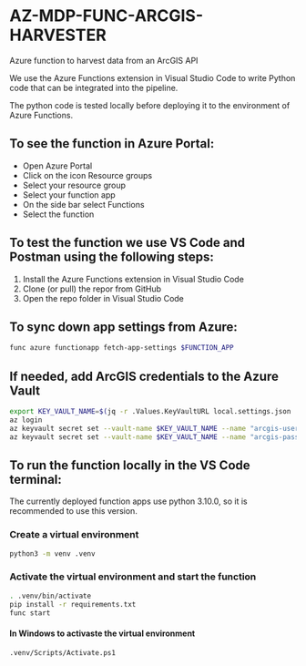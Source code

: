 # AZ-MDP-FUNC-ARCGIS-HARVESTER

Azure function to harvest data from an ArcGIS API

We use the Azure Functions extension in Visual Studio Code to write Python code that can be integrated into the pipeline.

The python code is tested locally before deploying it to the environment of Azure Functions.

## To see the function in Azure Portal:

-  Open Azure Portal
-  Click on the icon Resource groups
-  Select your resource group
-  Select your function app
-  On the side bar select Functions
-  Select the function

## To test the function we use VS Code and Postman using the following steps:

1. Install the Azure Functions extension in Visual Studio Code
2. Clone (or pull) the repor from GitHub
3. Open the repo folder in Visual Studio Code

## To sync down app settings from Azure:

```bash
func azure functionapp fetch-app-settings $FUNCTION_APP
```

## If needed, add ArcGIS credentials to the Azure Vault

```bash
export KEY_VAULT_NAME=$(jq -r .Values.KeyVaultURL local.settings.json | awk -F[/:] '{print $4}' | awk -F[.:] '{print $1}')
az login
az keyvault secret set --vault-name $KEY_VAULT_NAME --name "arcgis-username" --value $ARCGIS_USERNAME
az keyvault secret set --vault-name $KEY_VAULT_NAME --name "arcgis-password" --value $ARCGIS_PASSWORD
```

## To run the function locally in the VS Code terminal:

The currently deployed function apps use python 3.10.0, so it is recommended to use this version.

### Create a virtual environment

```bash
python3 -m venv .venv
```

### Activate the virtual environment and start the function

```bash
. .venv/bin/activate
pip install -r requirements.txt
func start
```

#### In Windows to activaste the virtual environment

```bash
.venv/Scripts/Activate.ps1
```
